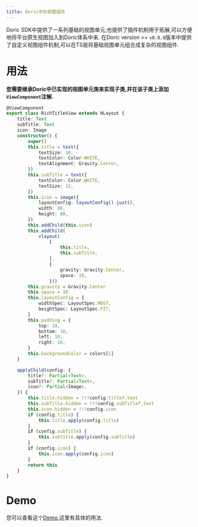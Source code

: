 ```yaml
---
title: Doric中的视图组件
---
```

Doric SDK中提供了一系列基础的视图单元,也提供了插件机制用于拓展,可以方便地将平台原生视图加入到Doric体系中来.
在Doric version >= `v0.8.0`版本中提供了自定义视图组件机制,可以在TS层将基础视图单元组合成复杂的视图组件.

# 用法
**您需要继承Doric中已实现的视图单元类来实现子类,并在该子类上添加`ViewComponent`注解.**

```typescript
@ViewComponent
export class RichTitleView extends HLayout {
    title: Text
    subTitle: Text
    icon: Image
    constructor() {
        super()
        this.title = text({
            textSize: 30,
            textColor: Color.WHITE,
            textAlignment: Gravity.Center,
        })
        this.subTitle = text({
            textColor: Color.WHITE,
            textSize: 12,
        })
        this.icon = image({
            layoutConfig: layoutConfig().just(),
            width: 80,
            height: 80,
        })
        this.addChild(this.icon)
        this.addChild(
            vlayout(
                [
                    this.title,
                    this.subTitle,
                ],
                {
                    gravity: Gravity.Center,
                    space: 10,
                }))
        this.gravity = Gravity.Center
        this.space = 10
        this.layoutConfig = {
            widthSpec: LayoutSpec.MOST,
            heightSpec: LayoutSpec.FIT,
        }
        this.padding = {
            top: 10,
            bottom: 10,
            left: 10,
            right: 10,
        }
        this.backgroundColor = colors[1]
    }

    applyChild(config: {
        title?: Partial<Text>,
        subTitle?: Partial<Text>,
        icon?: Partial<Image>,
    }) {
        this.title.hidden = !!!config.title?.text
        this.subTitle.hidden = !!!config.subTitle?.text
        this.icon.hidden = !!!config.icon
        if (config.title) {
            this.title.apply(config.title)
        }
        if (config.subTitle) {
            this.subTitle.apply(config.subTitle)
        }
        if (config.icon) {
            this.icon.apply(config.icon)
        }
        return this
    }
}
```
# Demo
您可以查看这个[Demo](https://github.com/doric-pub/Doric/blob/master/doric-demo/src/ComponetDemo.ts),这里有具体的用法.